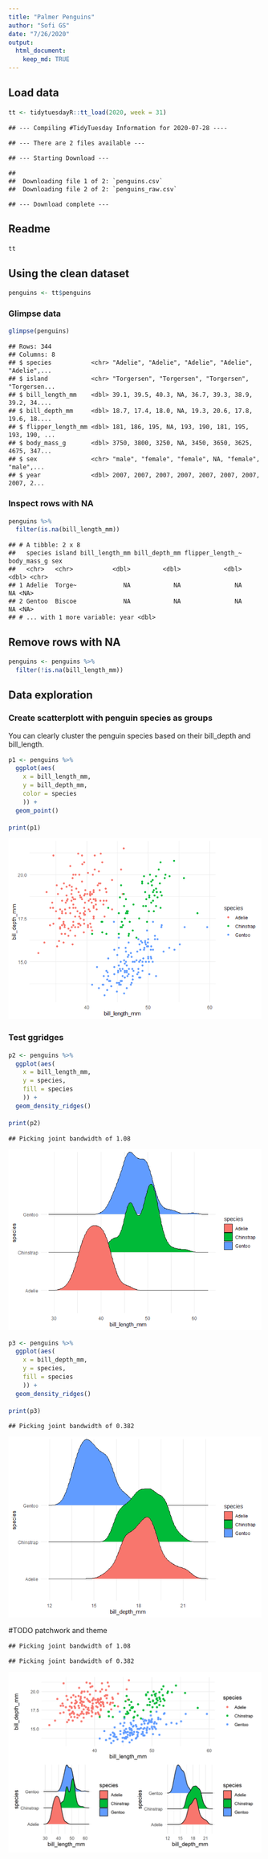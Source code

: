 ```yaml
---
title: "Palmer Penguins"
author: "Sofi GS"
date: "7/26/2020"
output:
  html_document:
    keep_md: TRUE
---
```




## Load data



```r
tt <- tidytuesdayR::tt_load(2020, week = 31)
```

```
## --- Compiling #TidyTuesday Information for 2020-07-28 ----
```

```
## --- There are 2 files available ---
```

```
## --- Starting Download ---
```

```
## 
## 	Downloading file 1 of 2: `penguins.csv`
## 	Downloading file 2 of 2: `penguins_raw.csv`
```

```
## --- Download complete ---
```

## Readme


```r
tt
```


## Using the clean dataset


```r
penguins <- tt$penguins
```

### Glimpse data


```r
glimpse(penguins)
```

```
## Rows: 344
## Columns: 8
## $ species           <chr> "Adelie", "Adelie", "Adelie", "Adelie", "Adelie",...
## $ island            <chr> "Torgersen", "Torgersen", "Torgersen", "Torgersen...
## $ bill_length_mm    <dbl> 39.1, 39.5, 40.3, NA, 36.7, 39.3, 38.9, 39.2, 34....
## $ bill_depth_mm     <dbl> 18.7, 17.4, 18.0, NA, 19.3, 20.6, 17.8, 19.6, 18....
## $ flipper_length_mm <dbl> 181, 186, 195, NA, 193, 190, 181, 195, 193, 190, ...
## $ body_mass_g       <dbl> 3750, 3800, 3250, NA, 3450, 3650, 3625, 4675, 347...
## $ sex               <chr> "male", "female", "female", NA, "female", "male",...
## $ year              <dbl> 2007, 2007, 2007, 2007, 2007, 2007, 2007, 2007, 2...
```

### Inspect rows with NA


```r
penguins %>% 
  filter(is.na(bill_length_mm))
```

```
## # A tibble: 2 x 8
##   species island bill_length_mm bill_depth_mm flipper_length_~ body_mass_g sex  
##   <chr>   <chr>           <dbl>         <dbl>            <dbl>       <dbl> <chr>
## 1 Adelie  Torge~             NA            NA               NA          NA <NA> 
## 2 Gentoo  Biscoe             NA            NA               NA          NA <NA> 
## # ... with 1 more variable: year <dbl>
```


## Remove rows with NA


```r
penguins <- penguins %>% 
  filter(!is.na(bill_length_mm))
```


## Data exploration

### Create scatterplott with penguin species as groups

You can clearly cluster the penguin species based on their bill_depth and bill_length.


```r
p1 <- penguins %>% 
  ggplot(aes(
    x = bill_length_mm,
    y = bill_depth_mm,
    color = species
    )) +
  geom_point()

print(p1)
```

![](palmer-penguins_files/figure-html/scatterplot-1.png)<!-- -->

### Test ggridges


```r
p2 <- penguins %>% 
  ggplot(aes(
    x = bill_length_mm,
    y = species,
    fill = species
    )) +
  geom_density_ridges()

print(p2)
```

```
## Picking joint bandwidth of 1.08
```

![](palmer-penguins_files/figure-html/bill_length-1.png)<!-- -->


```r
p3 <- penguins %>% 
  ggplot(aes(
    x = bill_depth_mm,
    y = species,
    fill = species
    )) +
  geom_density_ridges()

print(p3)
```

```
## Picking joint bandwidth of 0.382
```

![](palmer-penguins_files/figure-html/bill_depth-1.png)<!-- -->

#TODO patchwork and theme


```
## Picking joint bandwidth of 1.08
```

```
## Picking joint bandwidth of 0.382
```

<img src="palmer-penguins_files/figure-html/patchwork-1.png" width="672" />


